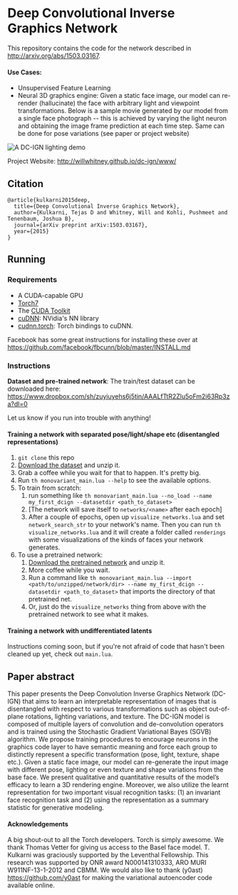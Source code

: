 # Deep Convolutional Inverse Graphics Network

This repository contains the code for the network described in http://arxiv.org/abs/1503.03167.

<!-- [![A DC-IGN lighting demo](http://i.imgur.com/ukoMSxt.gif)](http://www.youtube.com/watch?v=FpuhUaugAP0) -->

#### Use Cases: 
- Unsupervised Feature Learning
- Neural 3D graphics engine: Given a static face image, our model can re-render (hallucinate) the face with arbitrary light and viewpoint transformations. Below is a sample movie generated by our model from a single face photograph -- this is achieved by varying the light neuron and obtaining the image frame prediction at each time step. Same can be done for pose variations (see paper or project website)

![A DC-IGN lighting demo](http://i.imgur.com/ukoMSxt.gif)

<!-- Click for the full video. -->
Project Website: http://willwhitney.github.io/dc-ign/www/

## Citation 
```
@article{kulkarni2015deep,
  title={Deep Convolutional Inverse Graphics Network},
  author={Kulkarni, Tejas D and Whitney, Will and Kohli, Pushmeet and Tenenbaum, Joshua B},
  journal={arXiv preprint arXiv:1503.03167},
  year={2015}
}
```

## Running

### Requirements
- A CUDA-capable GPU
- [Torch7](http://torch.ch/)
- The [CUDA Toolkit](https://developer.nvidia.com/cuda-toolkit)
- [cuDNN](https://developer.nvidia.com/cuDNN): NVidia's NN library
- [cudnn.torch](https://github.com/soumith/cudnn.torch): Torch bindings to cuDNN.

Facebook has some great instructions for installing these over at https://github.com/facebook/fbcunn/blob/master/INSTALL.md

### Instructions

**Dataset and pre-trained network**: The train/test dataset can be downloaded here:
https://www.dropbox.com/sh/zuyiuyehs6j5tin/AAALfTtR2Zlu5oFm2i63Rp3za?dl=0

Let us know if you run into trouble with anything!

#### Training a network with separated pose/light/shape etc (disentangled representations)

1. `git clone` this repo
1. [Download the dataset](http://wednesday.csail.mit.edu/tejask/dcign/) and unzip it.
1. Grab a coffee while you wait for that to happen. It's pretty big.
1. Run `th monovariant_main.lua --help` to see the available options.
1. To train from scratch: 
    1. run something like `th monovariant_main.lua --no_load --name my_first_dcign --datasetdir <path_to_dataset>`
    1. [The network will save itself to `networks/<name>` after each epoch]
    1. After a couple of epochs, open up `visualize_networks.lua` and set `network_search_str` to your network's name. Then you can run `th visualize_networks.lua` and it will create a folder called `renderings` with some visualizations of the kinds of faces your network generates.
1. To use a pretrained network:
    1. [Download the pretrained network](http://wednesday.csail.mit.edu/tejask/dcign/) and unzip it.
    2. More coffee while you wait.
    3. Run a command like `th monovariant_main.lua --import <path/to/unzipped/network/dir> --name my_first_dcign --datasetdir <path_to_dataset>` that imports the directory of that pretrained net.
    4. Or, just do the `visualize_networks` thing from above with the pretrained network to see what it makes.

#### Training a network with undifferentiated latents

Instructions coming soon, but if you're not afraid of code that hasn't been cleaned up yet, check out `main.lua`.

<!-- - main.lua can be used to train the network in a fully unsupervised way and monovariant_main.lua can be used to train the network with separated pose/light/shape etc (disentangled representations). We found that pre-training the network with main.lua followed by monovariant_main.lua gives better results. For details about the different training schemes, please refer to the paper. -->


## Paper abstract
This paper presents the Deep Convolution Inverse Graphics Network (DC-IGN) that aims to learn an interpretable representation of images that is disentangled with respect to various transformations such as object out-of-plane rotations, lighting variations, and texture. The DC-IGN model is composed of multiple layers of convolution and de-convolution operators and is trained using the Stochastic Gradient Variational Bayes (SGVB) algorithm. We propose training procedures to encourage neurons in the graphics code layer to have semantic meaning and force each group to distinctly represent a specific transformation (pose, light, texture, shape etc.). Given a static face image, our model can re-generate the input image with different pose, lighting or even texture and shape variations from the base face. We present qualitative and quantitative results of the model’s efficacy to learn a 3D rendering engine. Moreover, we also utilize the learnt representation for two important visual recognition tasks: (1) an invariant face recognition task and (2) using the representation as a summary statistic for generative modeling.

#### Acknowledgements
A big shout-out to all the Torch developers. Torch is simply awesome. We thank Thomas Vetter for giving us access to the Basel face model. T. Kulkarni was graciously supported by the Leventhal Fellowship. This research was supported by ONR award N000141310333, ARO MURI W911NF-13-1-2012 and CBMM. We would also like to thank (y0ast) https://github.com/y0ast for making the variational autoencoder code available online. 
